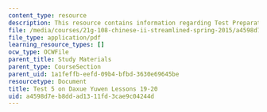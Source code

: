 ```yaml
---
content_type: resource
description: This resource contains information regarding Test Preparation.
file: /media/courses/21g-108-chinese-ii-streamlined-spring-2015/a4598d7eb8ddad1311fd3cae9c04244d_MIT21G_108S15_Test5Format.pdf
file_type: application/pdf
learning_resource_types: []
ocw_type: OCWFile
parent_title: Study Materials
parent_type: CourseSection
parent_uid: 1a1feffb-eefd-09b4-bfbd-3630e69645be
resourcetype: Document
title: Test 5 on Daxue Yuwen Lessons 19-20
uid: a4598d7e-b8dd-ad13-11fd-3cae9c04244d
---
```

